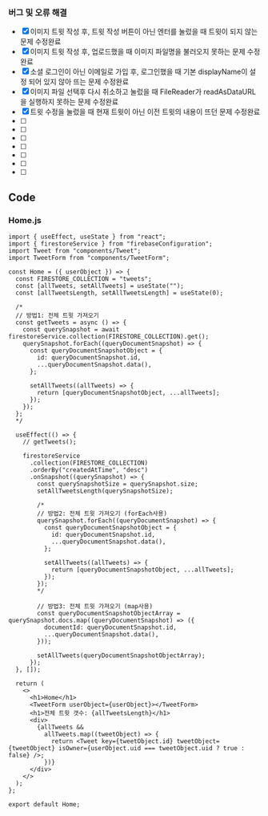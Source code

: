 ### 버그 및 오류 해결

- [x] 이미지 트윗 작성 후, 트윗 작성 버튼이 아닌 엔터를 눌렀을 때 트윗이 되지 않는 문제 수정완료
- [x] 이미지 트윗 작성 후, 업로드했을 때 이미지 파일명을 불러오지 못하는 문제 수정완료
- [x] 소셜 로그인이 아닌 이메일로 가입 후, 로그인했을 때 기본 displayName이 설정 되어 있지 않아 뜨는 문제 수정완료
- [x] 이미지 파일 선택후 다시 취소하고 눌렀을 때 FileReader가 readAsDataURL을 실행하지 못하는 문제 수정완료
- [x] 트윗 수정을 눌렀을 때 현재 트윗이 아닌 이전 트윗의 내용이 뜨던 문제 수정완료
- [ ]
- [ ]
- [ ]
- [ ]
- [ ]
- [ ]
- [ ]

## Code

### Home.js

```
import { useEffect, useState } from "react";
import { firestoreService } from "firebaseConfiguration";
import Tweet from "components/Tweet";
import TweetForm from "components/TweetForm";

const Home = ({ userObject }) => {
  const FIRESTORE_COLLECTION = "tweets";
  const [allTweets, setAllTweets] = useState("");
  const [allTweetsLength, setAllTweetsLength] = useState(0);

  /*
  // 방법1: 전체 트윗 가져오기
  const getTweets = async () => {
    const querySnapshot = await firestoreService.collection(FIRESTORE_COLLECTION).get();
    querySnapshot.forEach((queryDocumentSnapshot) => {
      const queryDocumentSnapshotObject = {
        id: queryDocumentSnapshot.id,
        ...queryDocumentSnapshot.data(),
      };

      setAllTweets((allTweets) => {
        return [queryDocumentSnapshotObject, ...allTweets];
      });
    });
  };
  */

  useEffect(() => {
    // getTweets();

    firestoreService
      .collection(FIRESTORE_COLLECTION)
      .orderBy("createdAtTime", "desc")
      .onSnapshot((querySnapshot) => {
        const querySnapshotSize = querySnapshot.size;
        setAllTweetsLength(querySnapshotSize);

        /*
        // 방법2: 전체 트윗 가져오기 (forEach사용)
        querySnapshot.forEach((queryDocumentSnapshot) => {
          const queryDocumentSnapshotObject = {
            id: queryDocumentSnapshot.id,
            ...queryDocumentSnapshot.data(),
          };

          setAllTweets((allTweets) => {
            return [queryDocumentSnapshotObject, ...allTweets];
          });
        });
        */

        // 방법3: 전체 트윗 가져오기 (map사용)
        const queryDocumentSnapshotObjectArray = querySnapshot.docs.map((queryDocumentSnapshot) => ({
          documentId: queryDocumentSnapshot.id,
          ...queryDocumentSnapshot.data(),
        }));

        setAllTweets(queryDocumentSnapshotObjectArray);
      });
  }, []);

  return (
    <>
      <h1>Home</h1>
      <TweetForm userObject={userObject}></TweetForm>
      <h1>전체 트윗 갯수: {allTweetsLength}</h1>
      <div>
        {allTweets &&
          allTweets.map((tweetObject) => {
            return <Tweet key={tweetObject.id} tweetObject={tweetObject} isOwner={userObject.uid === tweetObject.uid ? true : false} />;
          })}
      </div>
    </>
  );
};

export default Home;
```
